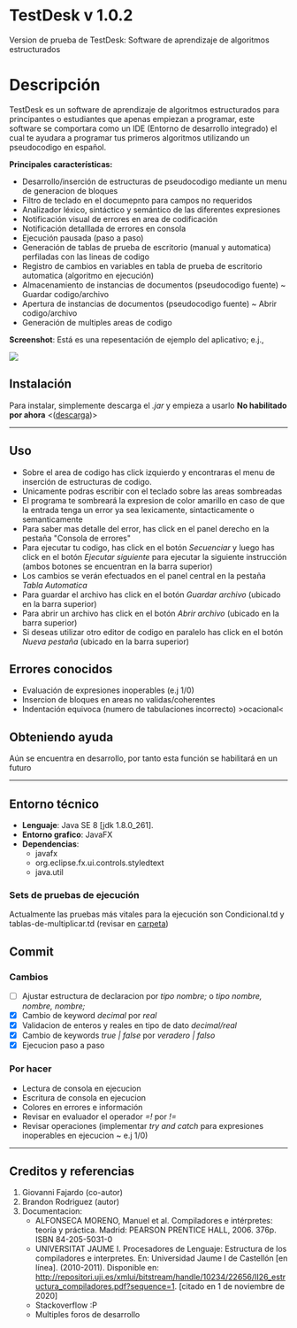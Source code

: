 # TestDesk v 1.0.2
Version de prueba de TestDesk: Software de aprendizaje de algoritmos estructurados

# Descripción

TestDesk es un software de aprendizaje de algoritmos estructurados para principantes
o estudiantes que apenas empiezan a programar, este software se comportara como un IDE (Entorno de desarrollo integrado) el cual te ayudara a programar tus primeros algoritmos utilizando un pseudocodigo en español. 

**Principales características:**
 - Desarrollo/inserción de estructuras de pseudocodigo mediante un menu de generacion de bloques
 - Filtro de teclado en el documepnto para campos no requeridos
 - Analizador léxico, sintáctico y semántico de las diferentes expresiones
 - Notificación visual de errores en area de codificación
 - Notificación detalllada de errores en consola
 - Ejecución pausada (paso a paso)
 - Generación de tablas de prueba de escritorio (manual y automatica) perfiladas con las lineas de codigo
 - Registro de cambios en variables en tabla de prueba de escritorio automatica (algoritmo en ejecución)
 - Almacenamiento de instancias de documentos (pseudocodigo fuente) ~ Guardar codigo/archivo
 - Apertura de instancias de documentos (pseudocodigo fuente) ~ Abrir codigo/archivo
 - Generación de multiples areas de codigo

**Screenshot**: Está es una repesentación de ejemplo del aplicativo; e.j.,

![](https://64.media.tumblr.com/53ca0f6f0419506226b5e1b4b8135cd0/d1130cd7866bb319-77/s2048x3072/290faa4f938c47b667f0a80a49400d4ac4a70ea3.png)

## Instalación

Para instalar, simplemente descarga el *.jar* y empieza a usarlo **No habilitado por ahora** <([descarga](https://www.google.com/))>

----
## Uso

* Sobre el area de codigo has click izquierdo y encontraras el menu de inserción de estructuras de codigo.
* Unicamente podras escribir con el teclado sobre las areas sombreadas
* El programa te sombreará la expresion de color amarillo en caso de que la entrada tenga un error ya sea lexicamente, sintacticamente o semanticamente  
* Para saber mas detalle del error, has click en el panel derecho en la pestaña "Consola de errores"
* Para ejecutar tu codigo, has click en el botón *Secuenciar* y luego has click en el botón *Ejecutar siguiente* para ejecutar la siguiente instrucción (ambos botones se encuentran en la barra superior)
* Los cambios se verán efectuados en el panel central en la pestaña *Tabla Automatica*
* Para guardar el archivo has click en el botón *Guardar archivo* (ubicado en la barra superior)
* Para abrir un archivo has click en el botón *Abrir archivo* (ubicado en la barra superior)
* Si deseas utilizar otro editor de codigo en paralelo has click en el botón *Nueva pestaña* (ubicado en la barra superior)

## Errores conocidos

- Evaluación de expresiones inoperables (e.j 1/0)
- Insercion de bloques en areas no validas/coherentes
- Indentación equivoca (numero de tabulaciones incorrecto) >ocacional<

## Obteniendo ayuda

Aún se encuentra en desarrollo, por tanto esta función se habilitará en un futuro

----

## Entorno técnico

  - **Lenguaje**: Java SE 8 [jdk 1.8.0_261].
  - **Entorno grafico**:  JavaFX
  - **Dependencias**:
    * javafx
    * org.eclipse.fx.ui.controls.styledtext
    * java.util

### Sets de pruebas de ejecución
Actualmente las pruebas más vitales para la ejecución son Condicional.td y tablas-de-multiplicar.td (revisar en [carpeta](https://github.com/BrandonRodriguezC/TestDesk/tree/main/Pruebas))

## Commit

### Cambios
- [ ] Ajustar estructura de declaracion por *tipo nombre;* o *tipo nombre, nombre, nombre;* 
- [X] Cambio de keyword *decimal* por *real*
- [X] Validacion de enteros y reales en tipo de dato *decimal/real*
- [X] Cambio de keywords *true | false* por *veradero | falso*
- [X] Ejecucion paso a paso 

### Por hacer
* Lectura de consola en ejecucion
* Escritura de consola en ejecucion
* Colores en errores e información
* Revisar en evaluador el operador *=!* por *!=* 
* Revisar operaciones (implementar *try and catch* para expresiones inoperables en ejecucion ~ e.j 1/0)

----

## Creditos y referencias 

1. Giovanni Fajardo (co-autor)
2. Brandon Rodriguez (autor)
3. Documentacion:
    - ALFONSECA MORENO, Manuel et al. Compiladores e intérpretes: teoría y práctica. Madrid: PEARSON PRENTICE HALL, 2006. 376p. ISBN 84-205-5031-0
    - UNIVERSITAT JAUME I. Procesadores de Lenguaje: Estructura de los compiladores e interpretes. En: Universidad Jaume I de Castellón [en línea]. (2010-2011). Disponible en: <http://repositori.uji.es/xmlui/bitstream/handle/10234/22656/II26_estructura_compiladores.pdf?sequence=1>. [citado en 1 de noviembre de 2020] 
    - Stackoverflow :P
    - Multiples foros de desarrollo